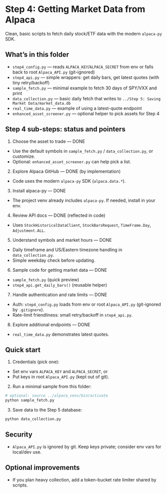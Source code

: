 # Step 4: Getting Market Data from Alpaca

Clean, basic scripts to fetch daily stock/ETF data with the modern `alpaca-py` SDK.

## What’s in this folder
- `step4_config.py` — reads `ALPACA_KEY`/`ALPACA_SECRET` from env or falls back to root `Alpaca_API.py` (git-ignored)
- `step4_api.py` — simple wrappers: get daily bars, get latest quotes (with tiny retry/backoff)
- `sample_fetch.py` — minimal example to fetch 30 days of SPY/VXX and print
- `data_collection.py` — basic daily fetch that writes to `../Step 5: Saving Market Data/market_data.db`
- `real_time_data.py` — example of using a latest-quote endpoint
- `enhanced_asset_screener.py` — optional helper to pick assets for Step 4

## Step 4 sub-steps: status and pointers
1) Choose the asset to trade — DONE
- Use the default symbols in `sample_fetch.py` / `data_collection.py`, or customize.
- Optional: `enhanced_asset_screener.py` can help pick a list.

2) Explore Alpaca GitHub — DONE (by implementation)
- Code uses the modern `alpaca-py` SDK (`alpaca.data.*`).

3) Install alpaca-py — DONE
- The project venv already includes `alpaca-py`. If needed, install in your env.

4) Review API docs — DONE (reflected in code)
- Uses `StockHistoricalDataClient`, `StockBarsRequest`, `TimeFrame.Day`, `Adjustment.ALL`.

5) Understand symbols and market hours — DONE
- Daily timeframe and US/Eastern timezone handling in `data_collection.py`.
- Simple weekday check before updating.

6) Sample code for getting market data — DONE
- `sample_fetch.py` (quick preview)
- `step4_api.get_daily_bars()` (reusable helper)

7) Handle authentication and rate limits — DONE
- Auth: `step4_config.py` loads from env or root `Alpaca_API.py` (git-ignored by `.gitignore`).
- Rate-limit friendliness: small retry/backoff in `step4_api.py`.

8) Explore additional endpoints — DONE
- `real_time_data.py` demonstrates latest quotes.

## Quick start
1) Credentials (pick one):
- Set env vars `ALPACA_KEY` and `ALPACA_SECRET`, or
- Put keys in root `Alpaca_API.py` (kept out of git).

2) Run a minimal sample from this folder:
```bash
# optional: source ../alpaca_venv/bin/activate
python sample_fetch.py
```

3) Save data to the Step 5 database:
```bash
python data_collection.py
```

## Security
- `Alpaca_API.py` is ignored by git. Keep keys private; consider env vars for local/dev use.

## Optional improvements
- If you plan heavy collection, add a token-bucket rate limiter shared by scripts.
